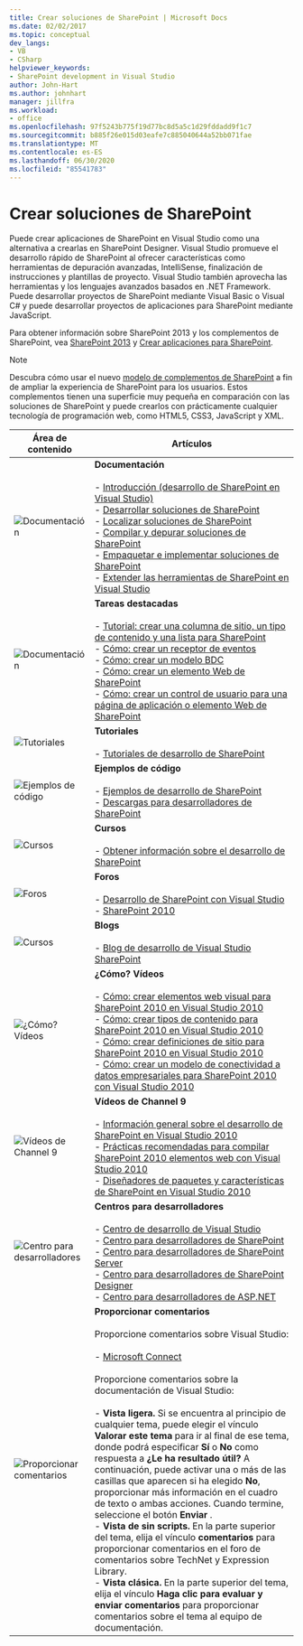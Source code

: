 ```yaml
---
title: Crear soluciones de SharePoint | Microsoft Docs
ms.date: 02/02/2017
ms.topic: conceptual
dev_langs:
- VB
- CSharp
helpviewer_keywords:
- SharePoint development in Visual Studio
author: John-Hart
ms.author: johnhart
manager: jillfra
ms.workload:
- office
ms.openlocfilehash: 97f5243b775f19d77bc8d5a5c1d29fddadd9f1c7
ms.sourcegitcommit: b885f26e015d03eafe7c885040644a52bb071fae
ms.translationtype: MT
ms.contentlocale: es-ES
ms.lasthandoff: 06/30/2020
ms.locfileid: "85541783"
---
```

# <a name="create-sharepoint-solutions"></a>Crear soluciones de SharePoint
  Puede crear aplicaciones de SharePoint en Visual Studio como una alternativa a crearlas en SharePoint Designer. Visual Studio promueve el desarrollo rápido de SharePoint al ofrecer características como herramientas de depuración avanzadas, IntelliSense, finalización de instrucciones y plantillas de proyecto. Visual Studio también aprovecha las herramientas y los lenguajes avanzados basados en .NET Framework. Puede desarrollar proyectos de SharePoint mediante Visual Basic o Visual C# y puede desarrollar proyectos de aplicaciones para SharePoint mediante JavaScript.

 Para obtener información sobre SharePoint 2013 y los complementos de SharePoint, vea [SharePoint 2013](https://www.microsoft.com/microsoft-365/previous-versions/microsoft-sharepoint-2013) y [Crear aplicaciones para SharePoint](/sharepoint/dev/sp-add-ins/sharepoint-add-ins).

> [!NOTE]
> Descubra cómo usar el nuevo [modelo de complementos de SharePoint](/sharepoint/dev/sp-add-ins/sharepoint-add-ins) a fin de ampliar la experiencia de SharePoint para los usuarios. Estos complementos tienen una superficie muy pequeña en comparación con las soluciones de SharePoint y puede crearlos con prácticamente cualquier tecnología de programación web, como HTML5, CSS3, JavaScript y XML.

|Área de contenido|Artículos|
|-|-|
|![Documentación](../sharepoint/media/vs-icon-documentation.gif "Documentación")|**Documentación**<br /><br /> -   [Introducción &#40;desarrollo de SharePoint en Visual Studio&#41;](../sharepoint/getting-started-sharepoint-development-in-visual-studio.md)<br />-   [Desarrollar soluciones de SharePoint](../sharepoint/developing-sharepoint-solutions.md)<br />-   [Localizar soluciones de SharePoint](../sharepoint/localizing-sharepoint-solutions.md)<br />-   [Compilar y depurar soluciones de SharePoint](../sharepoint/building-and-debugging-sharepoint-solutions.md)<br />-   [Empaquetar e implementar soluciones de SharePoint](../sharepoint/packaging-and-deploying-sharepoint-solutions.md)<br />-   [Extender las herramientas de SharePoint en Visual Studio](../sharepoint/extending-the-sharepoint-tools-in-visual-studio.md)|
|![Documentación](../sharepoint/media/vs-icon-documentation.gif "Documentación")|**Tareas destacadas**<br /><br /> -   [Tutorial: crear una columna de sitio, un tipo de contenido y una lista para SharePoint](../sharepoint/walkthrough-create-a-site-column-content-type-and-list-for-sharepoint.md)<br />-   [Cómo: crear un receptor de eventos](../sharepoint/how-to-create-an-event-receiver.md)<br />-   [Cómo: crear un modelo BDC](../sharepoint/how-to-create-a-bdc-model.md)<br />-   [Cómo: crear un elemento Web de SharePoint](../sharepoint/how-to-create-a-sharepoint-web-part.md)<br />-   [Cómo: crear un control de usuario para una página de aplicación o elemento Web de SharePoint](../sharepoint/how-to-create-a-user-control-for-a-sharepoint-application-page-or-web-part.md)|
|![Tutoriales](../sharepoint/media/vs-icon-walkthroughs.gif "Tutoriales")|**Tutoriales**<br /><br /> -   [Tutoriales de desarrollo de SharePoint](../sharepoint/sharepoint-development-walkthroughs.md)|
|![Ejemplos de código](../sharepoint/media/vs-icon-codesamples.gif "Ejemplos de código")|**Ejemplos de código**<br /><br /> -   [Ejemplos de desarrollo de SharePoint](../sharepoint/sharepoint-development-samples.md)<br />-   [Descargas para desarrolladores de SharePoint](/sharepoint/dev/)|
|![Cursos](../sharepoint/media/vs-icon-training.gif "Cursos")|**Cursos**<br /><br /> -   [Obtener información sobre el desarrollo de SharePoint](/sharepoint/dev/)|
|![Foros](../sharepoint/media/vs-icon-forums.gif "Foros")|**Foros**<br /><br /> -   [Desarrollo de SharePoint con Visual Studio](https://social.msdn.microsoft.com/Forums/vstudio/home?forum=vssharepointdevelopment)<br />-   [SharePoint 2010](https://social.msdn.microsoft.com/Forums/sharepoint/home?category=sharepoint2010,sharepoint)|
|![Cursos](../sharepoint/media/vs-icon-training.gif "Cursos")|**Blogs**<br /><br /> -   [Blog de desarrollo de Visual Studio SharePoint](https://blogs.msdn.microsoft.com/vssharepointtoolsblog/)|
|![¿Cómo? Vídeos](../sharepoint/media/vs-icon-howdoivideos.gif "Vídeos ¿Cómo...?")|**¿Cómo? Vídeos**<br /><br /> -   [Cómo: crear elementos web visual para SharePoint 2010 en Visual Studio 2010](https://visualstudio.microsoft.com/)<br />-   [Cómo: crear tipos de contenido para SharePoint 2010 en Visual Studio 2010](/previous-versions/visualstudio/visual-studio-2010/dd831853\(v\=vs.100\))<br />-   [Cómo: crear definiciones de sitio para SharePoint 2010 en Visual Studio 2010](/previous-versions/visualstudio/visual-studio-2010/dd831853\(v\=vs.100\))<br />-   [Cómo: crear un modelo de conectividad a datos empresariales para SharePoint 2010 con Visual Studio 2010](/previous-versions/visualstudio/visual-studio-2010/dd831853\(v\=vs.100\))|
|![Vídeos de Channel 9](../sharepoint/media/vs-icon-channel9videos.gif "Vídeos de Channel 9")|**Vídeos de Channel 9**<br /><br /> -   [Información general sobre el desarrollo de SharePoint en Visual Studio 2010](https://channel9.msdn.com/blogs/funkyonex/overview-of-sharepoint-development-in-visual-studio-2010)<br />-   [Prácticas recomendadas para compilar SharePoint 2010 elementos web con Visual Studio 2010](https://channel9.msdn.com/blogs/funkyonex/best-practices-on-building-sharepoint-2010-web-parts-with-visual-studio-2010)<br />-   [Diseñadores de paquetes y características de SharePoint en Visual Studio 2010](https://channel9.msdn.com/blogs/funkyonex/sharepoint-feature-and-package-designers-in-visual-studio-2010)|
|![Centro para desarrolladores](../sharepoint/media/vs-icon-msdndevcenter.gif "Centro de desarrolladores")|**Centros para desarrolladores**<br /><br /> -   [Centro de desarrollo de Visual Studio](https://visualstudio.microsoft.com/)<br />-   [Centro para desarrolladores de SharePoint](/sharepoint/dev/)<br />-   [Centro para desarrolladores de SharePoint Server](/previous-versions/office/fp161348\(v\=office.15\))<br />-   [Centro para desarrolladores de SharePoint Designer](/previous-versions/office/fp161348\(v\=office.15\))<br />-   [Centro para desarrolladores de ASP.NET](https://msdn.microsoft.com/aa336522.aspx)|
|![Proporcionar comentarios](../sharepoint/media/vs-icon-feedback.gif "Proporcionar comentarios")|**Proporcionar comentarios**<br /><br /> Proporcione comentarios sobre Visual Studio:<br /><br /> -   [Microsoft Connect](/collaborate/connect-redirect)<br /><br /> Proporcione comentarios sobre la documentación de Visual Studio:<br /><br /> -   **Vista ligera.** Si se encuentra al principio de cualquier tema, puede elegir el vínculo **Valorar este tema** para ir al final de ese tema, donde podrá especificar **Sí** o **No** como respuesta a **¿Le ha resultado útil?** A continuación, puede activar una o más de las casillas que aparecen si ha elegido **No**, proporcionar más información en el cuadro de texto o ambas acciones. Cuando termine, seleccione el botón **Enviar** .<br />-   **Vista de sin scripts.** En la parte superior del tema, elija el vínculo **comentarios** para proporcionar comentarios en el foro de comentarios sobre TechNet y Expression Library.<br />-   **Vista clásica.** En la parte superior del tema, elija el vínculo **Haga clic para evaluar y enviar comentarios** para proporcionar comentarios sobre el tema al equipo de documentación.|
